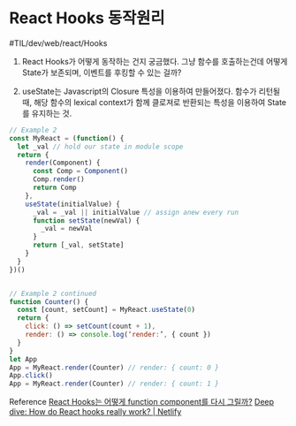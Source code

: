 # React Hooks 동작원리
#TIL/dev/web/react/Hooks

1. React Hooks가 어떻게 동작하는 건지 궁금했다. 그냥 함수를 호출하는건데 어떻게 State가 보존되며, 이벤트를 후킹할 수 있는 걸까? 


2. useState는 Javascript의 Closure 특성을 이용하여 만들어졌다. 함수가 리턴될때, 해당 함수의 lexical context가 함께 클로져로 반환되는 특성을 이용하여 State를 유지하는 것. 

```javascript
// Example 2
const MyReact = (function() {
  let _val // hold our state in module scope
  return {
    render(Component) {
      const Comp = Component()
      Comp.render()
      return Comp
    },
    useState(initialValue) {
      _val = _val || initialValue // assign anew every run
      function setState(newVal) {
        _val = newVal
      }
      return [_val, setState]
    }
  }
})()


// Example 2 continued
function Counter() {
  const [count, setCount] = MyReact.useState(0)
  return {
    click: () => setCount(count + 1),
    render: () => console.log(‘render:’, { count })
  }
}
let App
App = MyReact.render(Counter) // render: { count: 0 }
App.click()
App = MyReact.render(Counter) // render: { count: 1 }

```


Reference
 [React Hooks는 어떻게 function component를 다시 그릴까?](https://www.awesomezero.com/development/reacthook/) 
 [Deep dive: How do React hooks really work? | Netlify](https://www.netlify.com/blog/2019/03/11/deep-dive-how-do-react-hooks-really-work/) 
